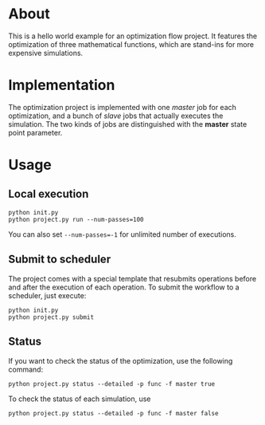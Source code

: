 # About

This is a hello world example for an optimization flow project.
It features the optimization of three mathematical functions, which are
stand-ins for more expensive simulations.

# Implementation

The optimization project is implemented with one *master* job for each optimization, and a bunch of *slave* jobs that actually executes the simulation.
The two kinds of jobs are distinguished with the **master** state point parameter.

# Usage

## Local execution

```
python init.py
python project.py run --num-passes=100
```
You can also set `--num-passes=-1` for unlimited number of executions.


## Submit to scheduler

The project comes with a special template that resubmits operations before and after the execution of each operation.
To submit the workflow to a scheduler, just execute:
```
python init.py
python project.py submit
```

## Status

If you want to check the status of the optimization, use the following command:
```
python project.py status --detailed -p func -f master true
```
To check the status of each simulation, use
```
python project.py status --detailed -p func -f master false
```

